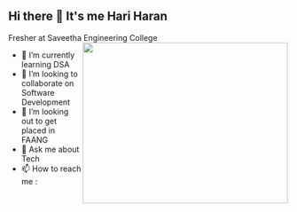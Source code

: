 ## Hi there 👋 It's me Hari Haran

Fresher at Saveetha Engineering College
<img align="right" width="370" height="290" src="![Software Dev Img](https://github.com/user-attachments/assets/6a06140c-8b63-4b91-a3b9-a34b0c12b1b4)
">
- 🌱 I’m currently learning DSA
- 👯 I’m looking to collaborate on Software Development
- 🤔 I’m looking out to get placed in FAANG
- 💬 Ask me about Tech
- 📫 How to reach me :
